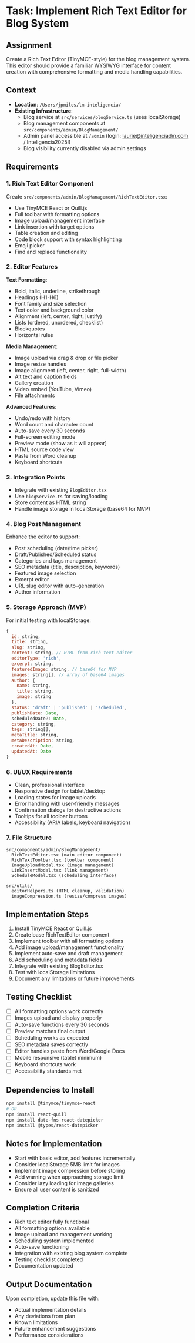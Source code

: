 # Task: Implement Rich Text Editor for Blog System

## Assignment
Create a Rich Text Editor (TinyMCE-style) for the blog management system. This editor should provide a familiar WYSIWYG interface for content creation with comprehensive formatting and media handling capabilities.

## Context
- **Location**: `/Users/jpmiles/lm-inteligencia/`
- **Existing Infrastructure**:
  - Blog service at `src/services/blogService.ts` (uses localStorage)
  - Blog management components at `src/components/admin/BlogManagement/`
  - Admin panel accessible at `/admin` (login: laurie@inteligenciadm.com / Inteligencia2025!)
  - Blog visibility currently disabled via admin settings

## Requirements

### 1. Rich Text Editor Component
Create `src/components/admin/BlogManagement/RichTextEditor.tsx`:
- Use TinyMCE React or Quill.js
- Full toolbar with formatting options
- Image upload/management interface
- Link insertion with target options
- Table creation and editing
- Code block support with syntax highlighting
- Emoji picker
- Find and replace functionality

### 2. Editor Features
**Text Formatting**:
- Bold, italic, underline, strikethrough
- Headings (H1-H6)
- Font family and size selection
- Text color and background color
- Alignment (left, center, right, justify)
- Lists (ordered, unordered, checklist)
- Blockquotes
- Horizontal rules

**Media Management**:
- Image upload via drag & drop or file picker
- Image resize handles
- Image alignment (left, center, right, full-width)
- Alt text and caption fields
- Gallery creation
- Video embed (YouTube, Vimeo)
- File attachments

**Advanced Features**:
- Undo/redo with history
- Word count and character count
- Auto-save every 30 seconds
- Full-screen editing mode
- Preview mode (show as it will appear)
- HTML source code view
- Paste from Word cleanup
- Keyboard shortcuts

### 3. Integration Points
- Integrate with existing `BlogEditor.tsx`
- Use `blogService.ts` for saving/loading
- Store content as HTML string
- Handle image storage in localStorage (base64 for MVP)

### 4. Blog Post Management
Enhance the editor to support:
- Post scheduling (date/time picker)
- Draft/Published/Scheduled status
- Categories and tags management
- SEO metadata (title, description, keywords)
- Featured image selection
- Excerpt editor
- URL slug editor with auto-generation
- Author information

### 5. Storage Approach (MVP)
For initial testing with localStorage:
```javascript
{
  id: string,
  title: string,
  slug: string,
  content: string, // HTML from rich text editor
  editorType: 'rich',
  excerpt: string,
  featuredImage: string, // base64 for MVP
  images: string[], // array of base64 images
  author: {
    name: string,
    title: string,
    image: string
  },
  status: 'draft' | 'published' | 'scheduled',
  publishDate: Date,
  scheduledDate?: Date,
  category: string,
  tags: string[],
  metaTitle: string,
  metaDescription: string,
  createdAt: Date,
  updatedAt: Date
}
```

### 6. UI/UX Requirements
- Clean, professional interface
- Responsive design for tablet/desktop
- Loading states for image uploads
- Error handling with user-friendly messages
- Confirmation dialogs for destructive actions
- Tooltips for all toolbar buttons
- Accessibility (ARIA labels, keyboard navigation)

### 7. File Structure
```
src/components/admin/BlogManagement/
  RichTextEditor.tsx (main editor component)
  RichTextToolbar.tsx (toolbar component)
  ImageUploadModal.tsx (image management)
  LinkInsertModal.tsx (link management)
  ScheduleModal.tsx (scheduling interface)
  
src/utils/
  editorHelpers.ts (HTML cleanup, validation)
  imageCompression.ts (resize/compress images)
```

## Implementation Steps
1. Install TinyMCE React or Quill.js
2. Create base RichTextEditor component
3. Implement toolbar with all formatting options
4. Add image upload/management functionality
5. Implement auto-save and draft management
6. Add scheduling and metadata fields
7. Integrate with existing BlogEditor.tsx
8. Test with localStorage limitations
9. Document any limitations or future improvements

## Testing Checklist
- [ ] All formatting options work correctly
- [ ] Images upload and display properly
- [ ] Auto-save functions every 30 seconds
- [ ] Preview matches final output
- [ ] Scheduling works as expected
- [ ] SEO metadata saves correctly
- [ ] Editor handles paste from Word/Google Docs
- [ ] Mobile responsive (tablet minimum)
- [ ] Keyboard shortcuts work
- [ ] Accessibility standards met

## Dependencies to Install
```bash
npm install @tinymce/tinymce-react
# OR
npm install react-quill
npm install date-fns react-datepicker
npm install @types/react-datepicker
```

## Notes for Implementation
- Start with basic editor, add features incrementally
- Consider localStorage 5MB limit for images
- Implement image compression before storing
- Add warning when approaching storage limit
- Consider lazy loading for image galleries
- Ensure all user content is sanitized

## Completion Criteria
- Rich text editor fully functional
- All formatting options available
- Image upload and management working
- Scheduling system implemented
- Auto-save functioning
- Integration with existing blog system complete
- Testing checklist completed
- Documentation updated

## Output Documentation
Upon completion, update this file with:
- Actual implementation details
- Any deviations from plan
- Known limitations
- Future enhancement suggestions
- Performance considerations